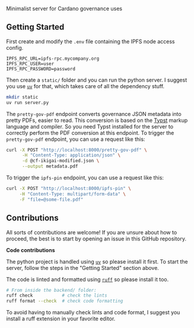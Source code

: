 Minimalist server for Cardano governance uses

## Getting Started

First create and modify the `.env` file containing the IPFS node access config.

```
IPFS_RPC_URL=ipfs-rpc.mycompany.org
IPFS_RPC_USER=user
IPFS_RPC_PASSWORD=password
```

Then create a `static/` folder and you can run the python server.
I suggest you use [`uv`](https://docs.astral.sh/uv/) for that, which takes care of all the dependency stuff.

```sh
mkdir static
uv run server.py
```

The `pretty-gov-pdf` endpoint converts governance JSON metadata into pretty PDFs, easier to read.
This conversion is based on the [Typst](https://typst.app/docs/) markup language and compiler.
So you need Typst installed for the server to correctly perform the PDF conversion at this endpoint.
To trigger the `pretty-gov-pdf` endpoint, you can use a request like this:

```sh
curl -X POST "http://localhost:8000/pretty-gov-pdf" \
      -H "Content-Type: application/json" \
      -d @cf-ikigai-modified.json \
      --output metadata.pdf
```

To trigger the `ipfs-pin` endpoint, you can use a request like this:

```sh
curl -X POST "http://localhost:8000/ipfs-pin" \
     -H "Content-Type: multipart/form-data" \
     -F "file=@some-file.pdf"
```

## Contributions

All sorts of contributions are welcome!
If you are unsure about how to proceed, the best is to start by opening an issue in this GitHub repository.

**Code contributions**

The python project is handled using [`uv`](https://docs.astral.sh/uv/) so please install it first.
To start the server, follow the steps in the "Getting Started" section above.

The code is linted and formatted using [`ruff`](https://docs.astral.sh/ruff/) so please install it too.

```sh
# From inside the backend/ folder:
ruff check           # check the lints
ruff format --check  # check code formatting
```

To avoid having to manually check lints and code format, I suggest you install a ruff extension in your favorite editor.
